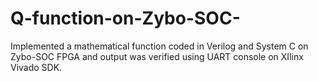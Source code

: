 # Q-function-on-Zybo-SOC-
Implemented a mathematical function coded in Verilog and System C  on Zybo-SOC FPGA and output was verified using UART console on XIlinx Vivado SDK.
